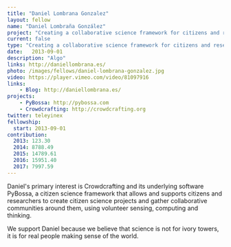 ```yaml
---
title: "Daniel Lombrana Gonzalez"
layout: fellow
name: "Daniel Lombraña González"
project: "Creating a collaborative science framework for citizens and researchers."
current: false
type: "Creating a collaborative science framework for citizens and researchers."
date:   2013-09-01
description: "Algo"
links: http://daniellombrana.es/
photo: /images/fellows/daniel-lombrana-gonzalez.jpg
video: https://player.vimeo.com/video/81097916
links:
    - Blog: http://daniellombrana.es/
projects:
    - PyBossa: http://pybossa.com
    - Crowdcrafting: http://crowdcrafting.org
twitter: teleyinex
fellowship:
  start: 2013-09-01
contribution:
  2013: 123.30
  2014: 8788.49
  2015: 14789.61
  2016: 15951.40
  2017: 7997.59
---
```


Daniel's primary interest is Crowdcrafting and its underlying software PyBossa, a citizen science framework that allows and supports citizens and researchers to create citizen science projects and gather collaborative communities around them, using volunteer sensing, computing and thinking.

We support Daniel because we believe that science is not for ivory towers, it is for real people making sense of the world.
